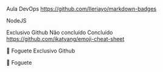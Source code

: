 Aula DevOps
https://github.com/Ileriayo/markdown-badges

NodeJS

Exclusivo Github
 Não concluído
 Concluído
https://github.com/ikatyang/emoji-cheat-sheet

🚀 Foguete Exclusivo Github

🚀 Foguete